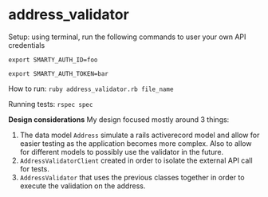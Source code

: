 # address_validator

Setup:
using terminal, run the following commands to user your own API credentials

`export SMARTY_AUTH_ID=foo`

`export SMARTY_AUTH_TOKEN=bar`

How to run:
`ruby address_validator.rb file_name`

Running tests:
`rspec spec`

**Design considerations**
My design focused mostly around 3 things:
1. The data model `Address` simulate a rails activerecord model and allow for easier testing as the application becomes more complex. Also to allow for different models to possibly use the validator in the future.
2. `AddressValidatorClient` created in order to isolate the external API call for tests.
3. `AddressValidator` that uses the previous classes together in order to execute the validation on the address.   